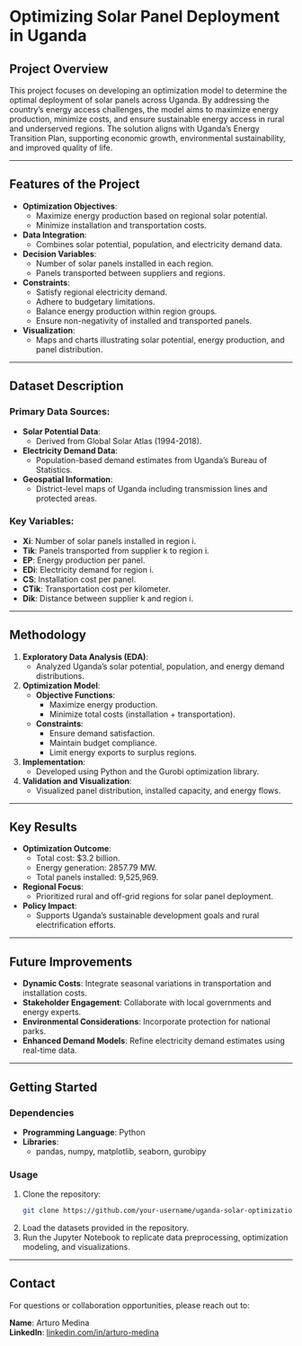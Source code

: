 # Optimizing Solar Panel Deployment in Uganda

## Project Overview
This project focuses on developing an optimization model to determine the optimal deployment of solar panels across Uganda. By addressing the country’s energy access challenges, the model aims to maximize energy production, minimize costs, and ensure sustainable energy access in rural and underserved regions. The solution aligns with Uganda’s Energy Transition Plan, supporting economic growth, environmental sustainability, and improved quality of life.

---

## Features of the Project
- **Optimization Objectives**:
  - Maximize energy production based on regional solar potential.
  - Minimize installation and transportation costs.
- **Data Integration**:
  - Combines solar potential, population, and electricity demand data.
- **Decision Variables**:
  - Number of solar panels installed in each region.
  - Panels transported between suppliers and regions.
- **Constraints**:
  - Satisfy regional electricity demand.
  - Adhere to budgetary limitations.
  - Balance energy production within region groups.
  - Ensure non-negativity of installed and transported panels.
- **Visualization**:
  - Maps and charts illustrating solar potential, energy production, and panel distribution.

---

## Dataset Description
### Primary Data Sources:
- **Solar Potential Data**:
  - Derived from Global Solar Atlas (1994-2018).
- **Electricity Demand Data**:
  - Population-based demand estimates from Uganda’s Bureau of Statistics.
- **Geospatial Information**:
  - District-level maps of Uganda including transmission lines and protected areas.

### Key Variables:
- **Xi**: Number of solar panels installed in region i.
- **Tik**: Panels transported from supplier k to region i.
- **EP**: Energy production per panel.
- **EDi**: Electricity demand for region i.
- **CS**: Installation cost per panel.
- **CTik**: Transportation cost per kilometer.
- **Dik**: Distance between supplier k and region i.

---

## Methodology
1. **Exploratory Data Analysis (EDA)**:
   - Analyzed Uganda’s solar potential, population, and energy demand distributions.
2. **Optimization Model**:
   - **Objective Functions**:
     - Maximize energy production.
     - Minimize total costs (installation + transportation).
   - **Constraints**:
     - Ensure demand satisfaction.
     - Maintain budget compliance.
     - Limit energy exports to surplus regions.
3. **Implementation**:
   - Developed using Python and the Gurobi optimization library.
4. **Validation and Visualization**:
   - Visualized panel distribution, installed capacity, and energy flows.

---

## Key Results
- **Optimization Outcome**:
  - Total cost: $3.2 billion.
  - Energy generation: 2857.79 MW.
  - Total panels installed: 9,525,969.
- **Regional Focus**:
  - Prioritized rural and off-grid regions for solar panel deployment.
- **Policy Impact**:
  - Supports Uganda’s sustainable development goals and rural electrification efforts.

---

## Future Improvements
- **Dynamic Costs**: Integrate seasonal variations in transportation and installation costs.
- **Stakeholder Engagement**: Collaborate with local governments and energy experts.
- **Environmental Considerations**: Incorporate protection for national parks.
- **Enhanced Demand Models**: Refine electricity demand estimates using real-time data.

---

## Getting Started
### Dependencies
- **Programming Language**: Python
- **Libraries**:
  - pandas, numpy, matplotlib, seaborn, gurobipy

### Usage
1. Clone the repository:
   ```bash
   git clone https://github.com/your-username/uganda-solar-optimization.git
   ```
2. Load the datasets provided in the repository.
3. Run the Jupyter Notebook to replicate data preprocessing, optimization modeling, and visualizations.

---

## Contact
For questions or collaboration opportunities, please reach out to:

**Name**: Arturo Medina  
**LinkedIn**: [linkedin.com/in/arturo-medina](https://linkedin.com/in/arturo-medina)
